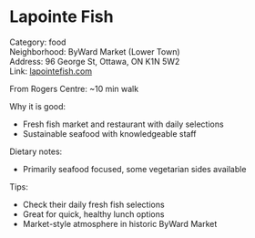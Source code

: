 # Lapointe Fish

Category: food  
Neighborhood: ByWard Market (Lower Town)  
Address: 96 George St, Ottawa, ON K1N 5W2  
Link: [lapointefish.com](https://lapointefish.com)  

From Rogers Centre: ~10 min walk

Why it is good:  
- Fresh fish market and restaurant with daily selections  
- Sustainable seafood with knowledgeable staff  

Dietary notes:  
- Primarily seafood focused, some vegetarian sides available  

Tips:  
- Check their daily fresh fish selections  
- Great for quick, healthy lunch options  
- Market-style atmosphere in historic ByWard Market